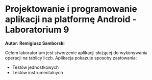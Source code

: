 # Projektowanie i programowanie aplikacji na platformę Android - Laboratorium 9
**Autor: Remigiusz Samborski**

Celem laboratorium jest stworzenie aplikacji służącej do wykonywania operacji na tablicy liczb. Aplikacja pokazuje sposoby zastowania:

* Testów jednostkowych
* Testów instrumentalnych
